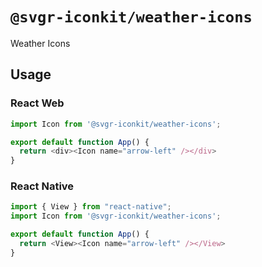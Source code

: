 # `@svgr-iconkit/weather-icons`

Weather Icons

## Usage

### React Web

```javascript
import Icon from '@svgr-iconkit/weather-icons';

export default function App() {
  return <div><Icon name="arrow-left" /></div>
}

```

### React Native

```javascript
import { View } from "react-native";
import Icon from '@svgr-iconkit/weather-icons';

export default function App() {
  return <View><Icon name="arrow-left" /></View>
}

```
